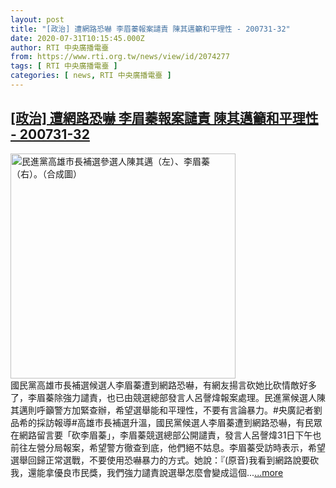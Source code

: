 ```yaml
---
layout: post
title: "[政治] 遭網路恐嚇 李眉蓁報案譴責 陳其邁籲和平理性 - 200731-32"
date: 2020-07-31T10:15:45.000Z
author: RTI 中央廣播電臺
from: https://www.rti.org.tw/news/view/id/2074277
tags: [ RTI 中央廣播電臺 ]
categories: [ news, RTI 中央廣播電臺 ]
---
```

<!--1596190545000-->
[[政治] 遭網路恐嚇 李眉蓁報案譴責 陳其邁籲和平理性 - 200731-32](https://www.rti.org.tw/news/view/id/2074277)
------

<div>
<img src="https://static.rti.org.tw/assets/thumbnails/2020/07/11/e3bd2fd27b43db50c27a903a4619bf6d.jpg" width="360" alt="民進黨高雄市長補選參選人陳其邁（左）、李眉蓁（右）。（合成圖）" title="民進黨高雄市長補選參選人陳其邁（左）、李眉蓁（右）。（合成圖）"><br>國民黨高雄市長補選候選人李眉蓁遭到網路恐嚇，有網友揚言砍她比砍情敵好多了，李眉蓁除強力譴責，也已由競選總部發言人呂謦煒報案處理。民進黨候選人陳其邁則呼籲警方加緊查辦，希望選舉能和平理性，不要有言論暴力。#央廣記者劉品希的採訪報導#高雄市長補選升溫，國民黨候選人李眉蓁遭到網路恐嚇，有民眾在網路留言要「砍李眉蓁」，李眉蓁競選總部公開譴責，發言人呂謦煒31日下午也前往左營分局報案，希望警方徹查到底，他們絕不姑息。李眉蓁受訪時表示，希望選舉回歸正常選戰，不要使用恐嚇暴力的方式。她說：『(原音)我看到網路說要砍我，還能拿優良市民獎，我們強力譴責說選舉怎麼會變成這個...<a target="_blank" href="https://www.rti.org.tw/news/view/id/2074277">...more</a>
</div>
